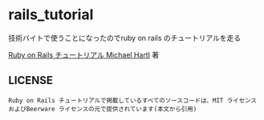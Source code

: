 # rails_tutorial
技術バイトで使うことになったのでruby on rails のチュートリアルを走る

[Ruby on Rails チュートリアル Michael Hartl](https://railstutorial.jp/chapters/beginning?version=5.1#cha-beginning) 著

## LICENSE

```
Ruby on Rails チュートリアルで掲載しているすべてのソースコードは、MIT ライセンスおよびBeerware ライセンスの元で提供されています(本文から引用)
```